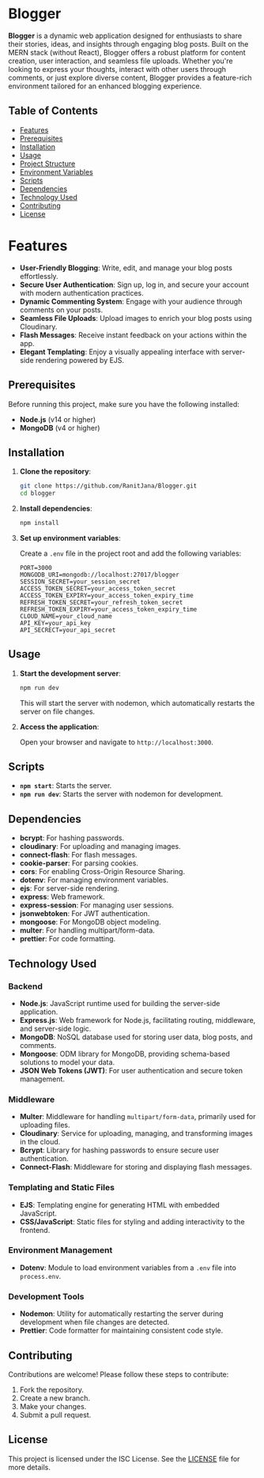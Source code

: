 
# Blogger

**Blogger** is a dynamic web application designed for enthusiasts to share their stories, ideas, and insights through engaging blog posts. Built on the MERN stack (without React), Blogger offers a robust platform for content creation, user interaction, and seamless file uploads. Whether you're looking to express your thoughts, interact with other users through comments, or just explore diverse content, Blogger provides a feature-rich environment tailored for an enhanced blogging experience.

## Table of Contents

- [Features](#features)
- [Prerequisites](#prerequisites)
- [Installation](#installation)
- [Usage](#usage)
- [Project Structure](#project-structure)
- [Environment Variables](#environment-variables)
- [Scripts](#scripts)
- [Dependencies](#dependencies)
- [Technology Used](#technology-used)
- [Contributing](#contributing)
- [License](#license)

# Features

- **User-Friendly Blogging**: Write, edit, and manage your blog posts effortlessly.
- **Secure User Authentication**: Sign up, log in, and secure your account with modern authentication practices.
- **Dynamic Commenting System**: Engage with your audience through comments on your posts.
- **Seamless File Uploads**: Upload images to enrich your blog posts using Cloudinary.
- **Flash Messages**: Receive instant feedback on your actions within the app.
- **Elegant Templating**: Enjoy a visually appealing interface with server-side rendering powered by EJS.

## Prerequisites

Before running this project, make sure you have the following installed:

- **Node.js** (v14 or higher)
- **MongoDB** (v4 or higher)

## Installation

1. **Clone the repository**:

    ```bash
    git clone https://github.com/RanitJana/Blogger.git
    cd blogger
    ```

2. **Install dependencies**:

    ```bash
    npm install
    ```

3. **Set up environment variables**:

   Create a `.env` file in the project root and add the following variables:

    ```plaintext
    PORT=3000
    MONGODB_URI=mongodb://localhost:27017/blogger
    SESSION_SECRET=your_session_secret
    ACCESS_TOKEN_SECRET=your_access_token_secret
    ACCESS_TOKEN_EXPIRY=your_access_token_expiry_time
    REFRESH_TOKEN_SECRET=your_refresh_token_secret
    REFRESH_TOKEN_EXPIRY=your_access_token_expiry_time
    CLOUD_NAME=your_cloud_name
    API_KEY=your_api_key
    API_SECRECT=your_api_secret
    ```

## Usage

1. **Start the development server**:

    ```bash
    npm run dev
    ```

   This will start the server with nodemon, which automatically restarts the server on file changes.

2. **Access the application**:

   Open your browser and navigate to `http://localhost:3000`.

## Scripts

- **`npm start`**: Starts the server.
- **`npm run dev`**: Starts the server with nodemon for development.

## Dependencies

- **bcrypt**: For hashing passwords.
- **cloudinary**: For uploading and managing images.
- **connect-flash**: For flash messages.
- **cookie-parser**: For parsing cookies.
- **cors**: For enabling Cross-Origin Resource Sharing.
- **dotenv**: For managing environment variables.
- **ejs**: For server-side rendering.
- **express**: Web framework.
- **express-session**: For managing user sessions.
- **jsonwebtoken**: For JWT authentication.
- **mongoose**: For MongoDB object modeling.
- **multer**: For handling multipart/form-data.
- **prettier**: For code formatting.

## Technology Used

### Backend

- **Node.js**: JavaScript runtime used for building the server-side application.
- **Express.js**: Web framework for Node.js, facilitating routing, middleware, and server-side logic.
- **MongoDB**: NoSQL database used for storing user data, blog posts, and comments.
- **Mongoose**: ODM library for MongoDB, providing schema-based solutions to model your data.
- **JSON Web Tokens (JWT)**: For user authentication and secure token management.

### Middleware

- **Multer**: Middleware for handling `multipart/form-data`, primarily used for uploading files.
- **Cloudinary**: Service for uploading, managing, and transforming images in the cloud.
- **Bcrypt**: Library for hashing passwords to ensure secure user authentication.
- **Connect-Flash**: Middleware for storing and displaying flash messages.

### Templating and Static Files

- **EJS**: Templating engine for generating HTML with embedded JavaScript.
- **CSS/JavaScript**: Static files for styling and adding interactivity to the frontend.

### Environment Management

- **Dotenv**: Module to load environment variables from a `.env` file into `process.env`.

### Development Tools

- **Nodemon**: Utility for automatically restarting the server during development when file changes are detected.
- **Prettier**: Code formatter for maintaining consistent code style.

## Contributing

Contributions are welcome! Please follow these steps to contribute:

1. Fork the repository.
2. Create a new branch.
3. Make your changes.
4. Submit a pull request.

## License

This project is licensed under the ISC License. See the [LICENSE](LICENSE) file for more details.
